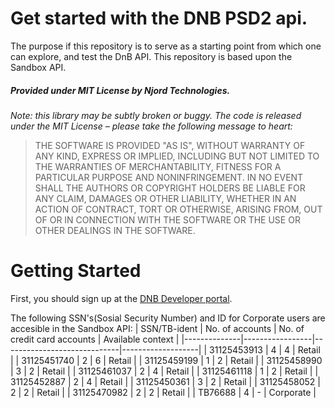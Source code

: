 # Get started with the DNB PSD2 api.

The purpose if this repository is to serve as a starting point from which one can explore, and test the DnB API. This repository is based upon the Sandbox API. 

##### Provided under MIT License by Njord Technologies.
*Note: this library may be subtly broken or buggy. The code is released under
the MIT License – please take the following message to heart:*
> THE SOFTWARE IS PROVIDED "AS IS", WITHOUT WARRANTY OF ANY KIND, EXPRESS OR
IMPLIED, INCLUDING BUT NOT LIMITED TO THE WARRANTIES OF MERCHANTABILITY, FITNESS
FOR A PARTICULAR PURPOSE AND NONINFRINGEMENT. IN NO EVENT SHALL THE AUTHORS OR
COPYRIGHT HOLDERS BE LIABLE FOR ANY CLAIM, DAMAGES OR OTHER LIABILITY, WHETHER
IN AN ACTION OF CONTRACT, TORT OR OTHERWISE, ARISING FROM, OUT OF OR IN
CONNECTION WITH THE SOFTWARE OR THE USE OR OTHER DEALINGS IN THE SOFTWARE.

# Getting Started

First, you should sign up at the [DNB Developer portal](https://developer.dnb.no).

The following SSN's(Sosial Security Number) and ID for Corporate users are accesible in the Sandbox API:
| SSN/TB-ident | No. of accounts | No. of credit card accounts | Available context |
|--------------|-----------------|-----------------------------|-------------------|
| 31125453913  | 4               | 4                           | Retail            |
| 31125451740  | 2               | 6                           | Retail            |
| 31125459199  | 1               | 2                           | Retail            |
| 31125458990  | 3               | 2                           | Retail            |
| 31125461037  | 2               | 4                           | Retail            |
| 31125461118  | 1               | 2                           | Retail            |
| 31125452887  | 2               | 4                           | Retail            |
| 31125450361  | 3               | 2                           | Retail            |
| 31125458052  | 2               | 2                           | Retail            |
| 31125470982  | 2               | 2                           | Retail            |
| TB76688      | 4               | -                           | Corporate         |